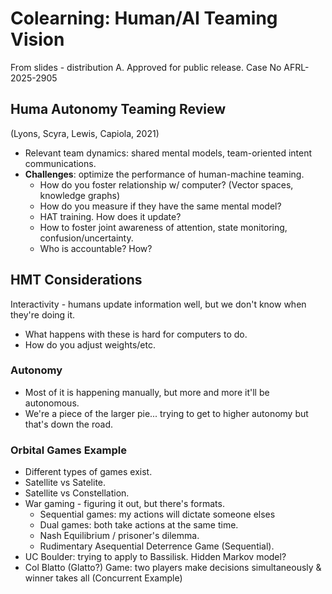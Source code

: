 # Colearning: Human/AI Teaming Vision
From slides - distribution A. Approved for public release. Case No AFRL-2025-2905
## Huma Autonomy Teaming Review
(Lyons, Scyra, Lewis, Capiola, 2021)
* Relevant team dynamics: shared mental models, team-oriented intent communications.
* **Challenges**: optimize the performance of human-machine teaming. 
    * How do you foster relationship w/ computer? (Vector spaces, knowledge graphs)
    * How do you measure if they have the same mental model?
    * HAT training. How does it update?
    * How to foster joint awareness of attention, state monitoring, confusion/uncertainty.
    * Who is accountable? How?

## HMT Considerations
Interactivity - humans update information well, but we don't know when they're doing it.
* What happens with these is hard for computers to do.
* How do you adjust weights/etc.

### Autonomy
* Most of it is happening manually, but more and more it'll be autonomous.
* We're a piece of the larger pie... trying to get to higher autonomy but that's down the road.

### Orbital Games Example
* Different types of games exist.
* Satellite vs Satelite.
* Satellite vs Constellation.
* War gaming - figuring it out, but there's formats.
  * Sequential games: my actions will dictate someone elses
  * Dual games: both take actions at the same time.
  * Nash Equilibrium / prisoner's dilemma.
  * Rudimentary Asequential Deterrence Game (Sequential).
* UC Boulder: trying to apply to Bassilisk. Hidden Markov model?
* Col Blatto (Glatto?) Game: two players make decisions simultaneously & winner takes all (Concurrent Example)

